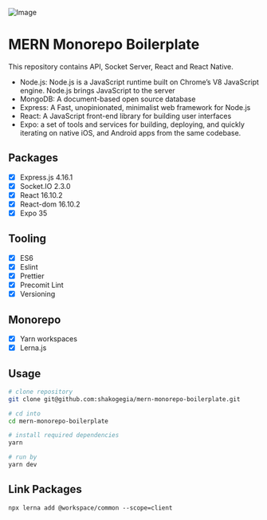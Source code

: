 ![Image](https://i.imgur.com/GFf41dB.png)

# MERN Monorepo Boilerplate

This repository contains API, Socket Server, React and React Native.

- Node.js: Node.js is a JavaScript runtime built on Chrome’s V8 JavaScript engine. Node.js brings JavaScript to the server
- MongoDB: A document-based open source database
- Express: A Fast, unopinionated, minimalist web framework for Node.js
- React: A JavaScript front-end library for building user interfaces
- Expo: a set of tools and services for building, deploying, and quickly iterating on native iOS, and Android apps from the same codebase.

## Packages

- [x] Express.js 4.16.1
- [x] Socket.IO 2.3.0
- [x] React 16.10.2
- [x] React-dom 16.10.2
- [x] Expo 35

## Tooling

- [x] ES6
- [x] Eslint
- [x] Prettier
- [x] Precomit Lint
- [x] Versioning

## Monorepo

- [x] Yarn workspaces
- [x] Lerna.js

## Usage

```sh
# clone repository
git clone git@github.com:shakogegia/mern-monorepo-boilerplate.git

# cd into
cd mern-monorepo-boilerplate

# install required dependencies
yarn

# run by
yarn dev
```

## Link Packages

```
npx lerna add @workspace/common --scope=client
```
